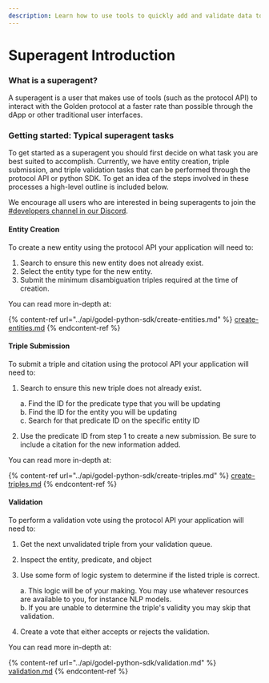 ```yaml
---
description: Learn how to use tools to quickly add and validate data to the Golden protocol
---
```


# Superagent Introduction

### What is a superagent?

A superagent is a user that makes use of tools (such as the protocol API) to interact with the Golden protocol at a faster rate than possible through the dApp or other traditional user interfaces.&#x20;

### Getting started: Typical superagent tasks

To get started as a superagent you should first decide on what task you are best suited to accomplish. Currently, we have entity creation, triple submission, and triple validation tasks that can be performed through the protocol API or python SDK. To get an idea of the steps involved in these processes a high-level outline is included below.&#x20;

We encourage all users who are interested in being superagents to join the [#developers channel in our Discord](https://discord.gg/H7pmZYTjkX).&#x20;

#### Entity Creation

To create a new entity using the protocol API your application will need to:

1. Search to ensure this new entity does not already exist.
2. Select the entity type for the new entity.
3. Submit the minimum disambiguation triples required at the time of creation.

You can read more in-depth at:

{% content-ref url="../api/godel-python-sdk/create-entities.md" %}
[create-entities.md](../api/godel-python-sdk/create-entities.md)
{% endcontent-ref %}

#### Triple Submission

To submit a triple and citation using the protocol API your application will need to:

1.  Search to ensure this new triple does not already exist.

    a. Find the ID for the predicate type that you will be updating\
    b. Find the ID for the entity you will be updating\
    c. Search for that predicate ID on the specific entity ID
2. Use the predicate ID from step 1 to create a new submission. Be sure to include a citation for the new information added.

You can read more in-depth at:

{% content-ref url="../api/godel-python-sdk/create-triples.md" %}
[create-triples.md](../api/godel-python-sdk/create-triples.md)
{% endcontent-ref %}

#### Validation

To perform a validation vote using the protocol API your application will need to:

1. Get the next unvalidated triple from your validation queue.
2. Inspect the entity, predicate, and object
3.  Use some form of logic system to determine if the listed triple is correct.

    a. This logic will be of your making. You may use whatever resources are available to you, for instance NLP models.\
    b. If you are unable to determine the triple's validity you may skip that validation.
4. Create a vote that either accepts or rejects the validation.&#x20;

You can read more in-depth at:

{% content-ref url="../api/godel-python-sdk/validation.md" %}
[validation.md](../api/godel-python-sdk/validation.md)
{% endcontent-ref %}
